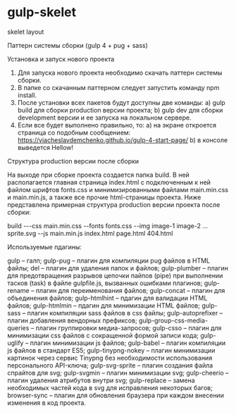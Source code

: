 # gulp-skelet
skelet layout

Паттерн системы сборки (gulp 4 + pug + sass)

Установка и запуск нового проекта

1.	Для запуска нового проекта необходимо скачать паттерн системы сборки.
2.	В папке со скачанным паттерном следует запустить команду npm install.
3.	После установки всех пакетов будут доступны две команды:
a)	gulp build для сборки production версии проекта;
b)	gulp dev для сборки development версии и ее запуска на локальном сервере.
4.	Если все будет выполнено правильно, то:
a)	на экране откроется страница со подобным сообщением:
	https://viacheslavdemchenko.github.io/gulp-4-start-page/
b)	в консоле выведется Hellow!

Структура production версии после сборки

На выходе при сборке проекта создается папка build. В ней располагается главная страница index.html с подключенным к ней файлом шрифтов fonts.css и минимизированными файлами main.min.css и main.min.js, а также все прочие html-страницы проекта.
Ниже представлена примерная структура production версии проекта после сборки:

build
	 ---css
		main.min.css
	 --fonts
		fonts.css
	 --img
		image-1
		image-2
		...
		sprite.svg
	 --js
		main.min.js
	index.html
	page.html
	404.html
	
Используемые пдагины:

gulp – галп;
gulp-pug – плагин для компиляции pug файлов в HTML файлы;
del – плагин для удаления папок и файлов;
gulp-plumber – плагин для предотвращения разрывов цепочки пайпов (pipe) при выполнении тасков (task) в файле gulpfile.js, вызванных ошибками плагинов; 
gulp-rename – плагин для переименования файлов;
gulp-concat – плагин для объединения файлов;
gulp-htmlhint – пдагин для валидации HTML файлов; 
gulp-htmlmin – пдагин для минимизации HTML файлов;
gulp-sass – плагин компиляции sass файлов в css файлы;
gulp-autoprefixer – плагин добавления вендорных префиксов;
gulp-group-css-media-queries – плагин группировки медиа-запросов; 
gulp-csso – плагин для минимизации css файлов с сокращенной формой записи кода;
gulp-uglify – плагин минимизации js файлов;
gulp-babel – плагин компиляции js файлов в стандарт ES5; 
gulp-tinypng-nokey – плагин минимизации картинок через сервис Tinypng без необходимости использования персонального API-ключа;
gulp-svg-sprite – плагин создания файла спрайтов для svg;
gulp-svgmin – плагин минимизации svg;
gulp-cheerio – плагин удаления атрибутов внутри svg;
gulp-replace – замена необходимых частей кода в svg для исправления некоторых багов; 
browser-sync – плагин для обновления браузера при каждом внесении изменения в код проекта.